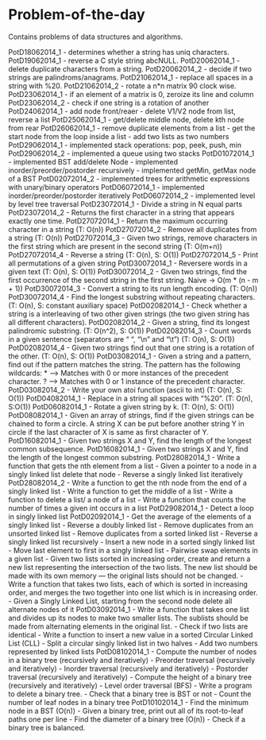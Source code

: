 Problem-of-the-day
==================

Contains problems of data structures and algorithms.


PotD18062014_1 - determines whether a string has uniq characters.
PotD19062014_1 - reverse a C style string abcNULL.
PotD20062014_1 - delete duplicate characters from a string.
PotD20062014_2 - decide if two strings are palindroms/anagrams.
PotD21062014_1 - replace all spaces in a string with %20.
PotD21062014_2 - rotate a n*n matrix 90 clock wise.
PotD23062014_1 - if an element of a matrix is 0, zeroize its line and column
PotD23062014_2 - check if one string is a rotation of another
PotD24062014_1 - add node front/reaer
               - delete V1/V2 node from list, reverse a list
PotD25062014_1 - get/delete middle node, delete kth node from rear
PotD26062014_1 - remove duplicate elements from a list
	       - get the start node from the loop inside a list
	       - add two lists as two numbers
PotD29062014_1 - implemented stack operations: pop, peek, push, min
PotD29062014_2 - implemented a queue using two stacks
PotD01072014_1 - implemented BST add/delete Node 
               - implemented inorder/preorder/postorder recursively
	       - implemented getMin, getMax node of a BST
PotD02072014_2 - implemented trees for arithmetic expressions with unary/binary	operators
PotD06072014_1 - implemented inorder/preorder/postorder iteratively
PotD06072014_2 - implemented level by level tree traversal
PotD23072014_1 - Divide a string in N equal parts
PotD23072014_2 - Returns the first character in a string that appears exactly one time.
PotD27072014_1 - Return the maximum occurring character in a string (T: O(n))
PotD27072014_2 - Remove all duplicates from a string (T: O(n))
PotD27072014_3 - Given two strings, remove characters in the first string which are present in the second string (T: O(m+n))
PotD27072014_4 - Reverse a string (T: O(n), S: O(1))
PotD27072014_5 - Print all permutations of a given string
PotD30072014_1 - Reversere words in a given text (T: O(n), S: O(1))
PotD30072014_2 - Given two strings, find the first occurrence of the second string in the first string. Naive -> O(m * (n - m + 1))
PotD30072014_3 - Convert a string to its run length encoding. (T: O(n))
PotD30072014_4 - Find the longest substring without repeating characters. (T: O(n), S: constant auxiliary space)
PotD02082014_1 - Check whether a string is a interleaving of two other given strings (the two given string has all different characters).
PotD02082014_2 - Given a string, find its longest palindromic substring. (T: O(n^2), S: O(1))
PotD02082014_3 - Count words in a given sentence (separators are “ “, “\n” and “\t”) (T: O(n), S: O(1))
PotD02082014_4 - Given two strings find out that one string is a rotation of the other. (T: O(n), S: O(1))
PotD03082014_1 - Given a string and a pattern, find out if the pattern matches the string. The pattern has the following 		 wildcards: * --> Matches with 0 or more instances of the precedent character. ? --> Matches with 0 or 1 			 instance of the precedent character.
PotD03082014_2 - Write your own atoi function (ascii to int) (T: O(n), S: O(1))
PotD04082014_1 - Replace in a string all spaces with “%20”. (T: O(n), S:O(1))
PotD06082014_1 - Rotate a given string by k. (T: O(n), S: O(1))
PotD08082014_1 - Given an array of strings, find if the given strings can be chained to form a circle. A string X can be put before another string Y in circle if the last character of X is same as first character of Y.
PotD16082014_1 - Given two strings X and Y, find the length of the longest common subsequence.
PotD16082014_1 - Given two strings X and Y, find the length of the longest common substring.
PotD28082014_1 - Write a function that gets the nth element from a list
               - Given a pointer to a node in a singly linked list delete that node
               - Reverse a singly linked list iteratively
PotD28082014_2 - Write a function to get the nth node from the end of a singly linked list
	       - Write a function to get the middle of a list
               - Write a function to delete a list/ a node of a list
               - Write a function that counts the number of times a given int occurs in a list
PotD29082014_1 - Detect a loop in singly linked list
PotD02092014_1 - Get the average of the elements of a singly linked list
	       - Reverse a doubly linked list
               - Remove duplicates from an unsorted linked list
               - Remove duplicates from a sorted linked list
               - Reverse a singly linked list recursively
               - Insert a new node in a sorted singly linked list
               - Move last element to first in a singly linked list
               - Pairwise swap elements in a given list
               - Given two lists sorted in increasing order, create and return a new list representing the intersection of the two lists. The new list should be made with its own memory — the original lists should not be changed.
               - Write a function that takes two lists, each of which is sorted in increasing order, and merges the two together into one list which is in increasing order.
               - Given a Singly Linked List, starting from the second node delete all alternate nodes of it
PotD03092014_1 - Write a function that takes one list and divides up its nodes to make two smaller lists. The sublists should be made from alternating elements in the original list.
               - Check if two lists are identical
               - Write a function to insert a new value in a sorted Circular Linked List (CLL)
               - Split a circular singly linked list in two halves
               - Add two numbers represented by linked lists
PotD08102014_1 - Compute the number of nodes in a binary tree (recursively and iteratively)
			   - Preorder traversal (recursively and iteratively)
			   - Inorder traversal (recursively and iteratively)
               - Postorder traversal (recursively and iteratively)
			   - Compute the height of a binary tree (recursively and iteratively)
               - Level order traversal (BFS)
               - Write a program to delete a binary tree.
			   - Check that a binary tree is BST or not
			   - Count the number of leaf nodes in a binary tree
PotD10102014_1 - Find the minimum node in a BST (O(n))
               - Given a binary tree, print out all of its root-to-leaf paths one per line
               - Find the diameter of a binary tree (O(n))
               - Check if a binary tree is balanced.
